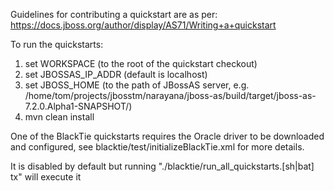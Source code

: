Guidelines for contributing a quickstart are as per:
https://docs.jboss.org/author/display/AS71/Writing+a+quickstart


To run the quickstarts:

1. set WORKSPACE (to the root of the quickstart checkout)
2. set JBOSSAS_IP_ADDR (default is localhost)
3. set JBOSS_HOME (to the path of JBossAS server, e.g. /home/tom/projects/jbosstm/narayana/jboss-as/build/target/jboss-as-7.2.0.Alpha1-SNAPSHOT/)
4. mvn clean install

One of the BlackTie quickstarts requires the Oracle driver to be downloaded and configured, see blacktie/test/initializeBlackTie.xml for more details.

It is disabled by default but running "./blacktie/run_all_quickstarts.[sh|bat] tx" will execute it
